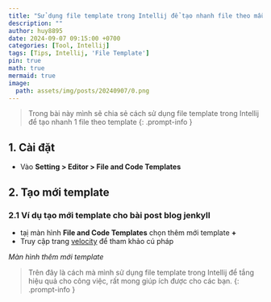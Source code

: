 ```yaml
---
title: "Sử dụng file template trong Intellij để tạo nhanh file theo mẫu"
description: ""
author: huy8895
date: 2024-09-07 09:15:00 +0700
categories: [Tool, Intellij]
tags: [Tips, Intellij, 'File Template']
pin: true
math: true
mermaid: true
image:
  path: assets/img/posts/20240907/0.png
---
```


> Trong bài này mình sẽ chia sẻ cách sử dụng file template trong Intellij để tạo nhanh 1 file theo template
{: .prompt-info }
## 1. Cài đặt
- Vào **Setting > Editor > File and Code Templates**

## 2. Tạo mới template 
### 2.1 Ví dụ tạo mới template cho bài post blog jenkyll
- tạị màn hình **File and Code Templates** chọn thêm mới template **+**
- Truy cập trang [velocity](https://velocity.apache.org/engine/devel/user-guide.html#Velocity_Template_Language_VTL:_An_Introduction) để tham khảo cú pháp
  
[//]: # (  ![Jetbra]&#40;assets/img/posts/20240907/1.png&#41;{: width="972" height="589" })
  _Màn hình thêm mới template_


> Trên đây là cách mà mình sử dụng file template trong Intellij để tắng hiệu quả cho công việc, rất mong giúp ích được cho các bạn.
{: .prompt-info }

